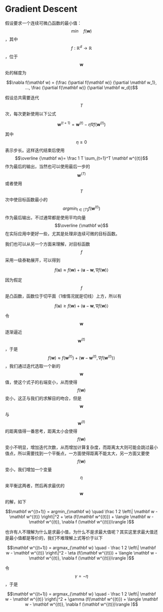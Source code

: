 # Gradient Descent

假设要求一个连续可微凸函数的最小值：$$min \quad f(\mathbf w) $$，其中$$f: \mathbb R^d \rightarrow \mathbb R$$，位于$$\mathbf w$$ 处的梯度为

$$\nabla f(\mathbf w) = (\frac {\partial f(\mathbf w)} {\partial \mathbf w_1}, ..., \frac {\partial f(\mathbf w)} {\partial \mathbf w_d})$$

假设总共需要迭代$$T$$ 次，每次更新使用以下公式

$$\mathbf w^{(t+1)} = \mathbf w^{(t)} - \eta \nabla f (\mathbf w^{(t)})$$

其中$$\eta \ge 0$$  表示步长。这样迭代结束后使用$$\overline {\mathbf w}= \frac 1 T \sum_{t=1}^T \mathbf w^{(t)}$$ 作为最后的输出，当然也可以使用最后一步的$$\mathbf w^{(T)}$$ 或者使用$$T$$ 次中使目标函数最小的$$argmin_{t \in [T]}f(\mathbf w^{(t)})$$ 作为最后输出，不过通常都是使用平均向量$$\overline {\mathbf w}$$在实际应用中更好一些，尤其是处理非连续可微的目标函数。

我们也可以从另一个方面来理解，对目标函数$$f$$ 采用一级泰勒展开，可以得到

$$f(\mathbf u) \approx f(\mathbf w) + \langle \mathbf u - \mathbf w, \nabla f (\mathbf w) \rangle$$

因为假定$$f$$ 是凸函数，函数位于切平面（1维情况就是切线）上方，所以有

$$f(\mathbf u) \ge f(\mathbf w) + \langle \mathbf u - \mathbf w, \nabla f (\mathbf w) \rangle$$

令$$\mathbf w$$ 逐渐逼近$$\mathbf w^{(t)}$$，于是 $$f(\mathbf w) \approx f(\mathbf w^{(t)}) + \langle \mathbf w - \mathbf w^{(t)}, \nabla f (\mathbf w^{(t)}) \rangle$$，我们通过迭代选取一个新的$$\mathbf w$$值，使这个式子的右端变小，从而使得$$f(\mathbf w)$$变小，这正与我们的求解目的吻合，但是$$\mathbf w$$ 与 $$\mathbf w^{(t)}$$ 的距离值得一番思考，距离太小会使得$$f(\mathbf w)$$ 变小不明显，增加迭代次数，从而增加计算复杂度，而距离太大则可能会跳过最小值点，所以需要找到一个平衡点，一方面使得距离不能太大，另一方面又要使$$f(\mathbf w)$$ 变小，我们增加一个变量$$\eta$$ 来平衡这两者，然后再求最优的$$\mathbf w$$ 的解，如下

$$\mathbf w^{(t+1)} = argmin_{\mathbf w} \quad \frac 1 2 \left\| \mathbf w - \mathbf w^{(t)} \right\|^2 + \eta (f(\mathbf w^{(t)}) + \langle \mathbf w - \mathbf w^{(t)}, \nabla f (\mathbf w^{(t)})\rangle )$$

也许有人不理解为什么是求最小值，为什么不是求最大值呢？其实这里求最大值还是最小值都是等价的，我们不难理解上式等价于以下

$$\mathbf w^{(t+1)} = argmax_{\mathbf w} \quad - \frac 1 2 \left\| \mathbf w - \mathbf w^{(t)} \right\|^2 - \eta (f(\mathbf w^{(t)}) + \langle \mathbf w - \mathbf w^{(t)}, \nabla f (\mathbf w^{(t)})\rangle )$$

令$$\gamma = - \eta$$，于是

$$\mathbf w^{(t+1)} = argmax_{\mathbf w} \quad - \frac 1 2 \left\| \mathbf w - \mathbf w^{(t)} \right\|^2 + \gamma (f(\mathbf w^{(t)}) + \langle \mathbf w - \mathbf w^{(t)}, \nabla f (\mathbf w^{(t)})\rangle )$$

